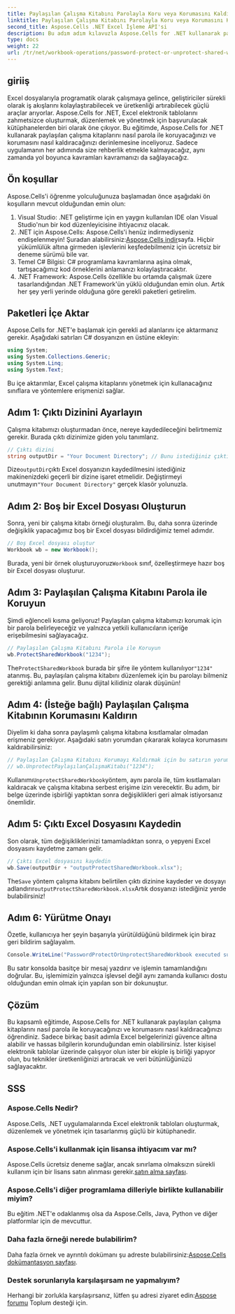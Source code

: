 ```yaml
---
title: Paylaşılan Çalışma Kitabını Parolayla Koru veya Korumasını Kaldır
linktitle: Paylaşılan Çalışma Kitabını Parolayla Koru veya Korumasını Kaldır
second_title: Aspose.Cells .NET Excel İşleme API'si
description: Bu adım adım kılavuzla Aspose.Cells for .NET kullanarak paylaşılan Excel çalışma kitaplarını parola ile korumayı veya korumasını kaldırmayı öğrenin. Belge güvenliğinizi artırın.
type: docs
weight: 22
url: /tr/net/workbook-operations/password-protect-or-unprotect-shared-workbook/
---
```

## giriiş
Excel dosyalarıyla programatik olarak çalışmaya gelince, geliştiriciler sürekli olarak iş akışlarını kolaylaştırabilecek ve üretkenliği artırabilecek güçlü araçlar arıyorlar. Aspose.Cells for .NET, Excel elektronik tablolarını zahmetsizce oluşturmak, düzenlemek ve yönetmek için başvurulacak kütüphanelerden biri olarak öne çıkıyor. Bu eğitimde, Aspose.Cells for .NET kullanarak paylaşılan çalışma kitaplarını nasıl parola ile koruyacağınızı ve korumasını nasıl kaldıracağınızı derinlemesine inceliyoruz. Sadece uygulamanın her adımında size rehberlik etmekle kalmayacağız, aynı zamanda yol boyunca kavramları kavramanızı da sağlayacağız.
## Ön koşullar
Aspose.Cells'i öğrenme yolculuğunuza başlamadan önce aşağıdaki ön koşulların mevcut olduğundan emin olun:
1. Visual Studio: .NET geliştirme için en yaygın kullanılan IDE olan Visual Studio'nun bir kod düzenleyicisine ihtiyacınız olacak.
2.  .NET için Aspose.Cells: Aspose.Cells'i henüz indirmediyseniz endişelenmeyin! Şuradan alabilirsiniz:[Aspose.Cells indir](https://releases.aspose.com/cells/net/)sayfa. Hiçbir yükümlülük altına girmeden işlevlerini keşfedebilmeniz için ücretsiz bir deneme sürümü bile var.
3. Temel C# Bilgisi: C# programlama kavramlarına aşina olmak, tartışacağımız kod örneklerini anlamanızı kolaylaştıracaktır.
4. .NET Framework: Aspose.Cells özellikle bu ortamda çalışmak üzere tasarlandığından .NET Framework'ün yüklü olduğundan emin olun.
Artık her şey yerli yerinde olduğuna göre gerekli paketleri getirelim.
## Paketleri İçe Aktar
Aspose.Cells for .NET'e başlamak için gerekli ad alanlarını içe aktarmanız gerekir. Aşağıdaki satırları C# dosyanızın en üstüne ekleyin:
```csharp
using System;
using System.Collections.Generic;
using System.Linq;
using System.Text;
```
Bu içe aktarımlar, Excel çalışma kitaplarını yönetmek için kullanacağınız sınıflara ve yöntemlere erişmenizi sağlar.
## Adım 1: Çıktı Dizinini Ayarlayın
Çalışma kitabımızı oluşturmadan önce, nereye kaydedileceğini belirtmemiz gerekir. Burada çıktı dizinimize giden yolu tanımlarız.
```csharp
// Çıktı dizini
string outputDir = "Your Document Directory"; // Bunu istediğiniz çıktı yoluna ayarlayın
```
 Dize`outputDir`çıktı Excel dosyanızın kaydedilmesini istediğiniz makinenizdeki geçerli bir dizine işaret etmelidir. Değiştirmeyi unutmayın`"Your Document Directory"` gerçek klasör yolunuzla.
## Adım 2: Boş bir Excel Dosyası Oluşturun
Sonra, yeni bir çalışma kitabı örneği oluşturalım. Bu, daha sonra üzerinde değişiklik yapacağımız boş bir Excel dosyası bildirdiğimiz temel adımdır. 
```csharp
// Boş Excel dosyası oluştur
Workbook wb = new Workbook();
```
 Burada, yeni bir örnek oluşturuyoruz`Workbook` sınıf, özelleştirmeye hazır boş bir Excel dosyası oluşturur.
## Adım 3: Paylaşılan Çalışma Kitabını Parola ile Koruyun
Şimdi eğlenceli kısma geliyoruz! Paylaşılan çalışma kitabımızı korumak için bir parola belirleyeceğiz ve yalnızca yetkili kullanıcıların içeriğe erişebilmesini sağlayacağız.
```csharp
// Paylaşılan Çalışma Kitabını Parola ile Koruyun
wb.ProtectSharedWorkbook("1234");
```
 The`ProtectSharedWorkbook` burada bir şifre ile yöntem kullanılıyor`"1234"` atanmış. Bu, paylaşılan çalışma kitabını düzenlemek için bu parolayı bilmeniz gerektiği anlamına gelir. Bunu dijital kilidiniz olarak düşünün!
## Adım 4: (İsteğe bağlı) Paylaşılan Çalışma Kitabının Korumasını Kaldırın
Diyelim ki daha sonra paylaşımlı çalışma kitabına kısıtlamalar olmadan erişmeniz gerekiyor. Aşağıdaki satırı yorumdan çıkararak kolayca korumasını kaldırabilirsiniz:
```csharp
// Paylaşılan Çalışma Kitabını Korumayı Kaldırmak için bu satırın yorumunu kaldırın
// wb.UnprotectPaylaşılanÇalışmaKitabı("1234");
```
 Kullanımı`UnprotectSharedWorkbook`yöntem, aynı parola ile, tüm kısıtlamaları kaldıracak ve çalışma kitabına serbest erişime izin verecektir. Bu adım, bir belge üzerinde işbirliği yaptıktan sonra değişiklikleri geri almak istiyorsanız önemlidir.
## Adım 5: Çıktı Excel Dosyasını Kaydedin
Son olarak, tüm değişikliklerinizi tamamladıktan sonra, o yepyeni Excel dosyasını kaydetme zamanı gelir.
```csharp
// Çıktı Excel dosyasını kaydedin
wb.Save(outputDir + "outputProtectSharedWorkbook.xlsx");
```
 The`Save` yöntem çalışma kitabını belirtilen çıktı dizinine kaydeder ve dosyayı adlandırır`outputProtectSharedWorkbook.xlsx`Artık dosyanızı istediğiniz yerde bulabilirsiniz!
## Adım 6: Yürütme Onayı
Özetle, kullanıcıya her şeyin başarıyla yürütüldüğünü bildirmek için biraz geri bildirim sağlayalım.
```csharp
Console.WriteLine("PasswordProtectOrUnprotectSharedWorkbook executed successfully.\r\n");
```
Bu satır konsolda basitçe bir mesaj yazdırır ve işlemin tamamlandığını doğrular. Bu, işlemimizin yalnızca işlevsel değil aynı zamanda kullanıcı dostu olduğundan emin olmak için yapılan son bir dokunuştur.
## Çözüm
Bu kapsamlı eğitimde, Aspose.Cells for .NET kullanarak paylaşılan çalışma kitaplarını nasıl parola ile koruyacağınızı ve korumasını nasıl kaldıracağınızı öğrendiniz. Sadece birkaç basit adımla Excel belgelerinizi güvence altına alabilir ve hassas bilgilerin korunduğundan emin olabilirsiniz. İster kişisel elektronik tablolar üzerinde çalışıyor olun ister bir ekiple iş birliği yapıyor olun, bu teknikler üretkenliğinizi artıracak ve veri bütünlüğünüzü sağlayacaktır.
## SSS
### Aspose.Cells Nedir?
Aspose.Cells, .NET uygulamalarında Excel elektronik tabloları oluşturmak, düzenlemek ve yönetmek için tasarlanmış güçlü bir kütüphanedir.
### Aspose.Cells'i kullanmak için lisansa ihtiyacım var mı?
 Aspose.Cells ücretsiz deneme sağlar, ancak sınırlama olmaksızın sürekli kullanım için bir lisans satın alınması gerekir.[satın alma sayfası](https://purchase.aspose.com/buy).
### Aspose.Cells'i diğer programlama dilleriyle birlikte kullanabilir miyim?
Bu eğitim .NET'e odaklanmış olsa da Aspose.Cells, Java, Python ve diğer platformlar için de mevcuttur.
### Daha fazla örneği nerede bulabilirim?
 Daha fazla örnek ve ayrıntılı dokümanı şu adreste bulabilirsiniz:[Aspose.Cells dokümantasyon sayfası](https://reference.aspose.com/cells/net/).
### Destek sorunlarıyla karşılaşırsam ne yapmalıyım?
 Herhangi bir zorlukla karşılaşırsanız, lütfen şu adresi ziyaret edin:[Aspose forumu](https://forum.aspose.com/c/cells/9) Toplum desteği için.